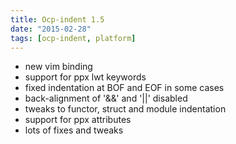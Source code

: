 ```yaml
---
title: Ocp-indent 1.5
date: "2015-02-28"
tags: [ocp-indent, platform]
---
```


* new vim binding
* support for ppx lwt keywords
* fixed indentation at BOF and EOF in some cases
* back-alignment of '&&' and '||' disabled
* tweaks to functor, struct and module indentation
* support for ppx attributes
* lots of fixes and tweaks
